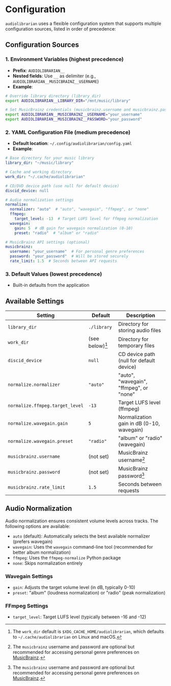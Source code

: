 # Configuration

`audiolibrarian` uses a flexible configuration system that supports multiple configuration sources,
listed in order of precedence:

## Configuration Sources

### 1. Environment Variables (highest precedence)

- **Prefix**: `AUDIOLIBRARIAN__`
- **Nested fields**: Use `__` as delimiter (e.g., `AUDIOLIBRARIAN__MUSICBRAINZ__USERNAME`)
- **Example**:

```bash
# Override library directory (library_dir)
export AUDIOLIBRARIAN__LIBRARY_DIR="/mnt/music/library"

# Set MusicBrainz credentials (musicbrainz.username and musicbrainz.password)
export AUDIOLIBRARIAN__MUSICBRAINZ__USERNAME="your_username"
export AUDIOLIBRARIAN__MUSICBRAINZ__PASSWORD="your_password"
```

### 2. YAML Configuration File (medium precedence)

- **Default location**: `~/.config/audiolibrarian/config.yaml`
- **Example**:

```yaml
# Base directory for your music library
library_dir: "~/music/library"

# Cache and working directory
work_dir: "~/.cache/audiolibrarian"

# CD/DVD device path (use null for default device)
discid_device: null

# Audio normalization settings
normalize:
  normalizer: "auto"  # "auto", "wavegain", "ffmpeg", or "none"
  ffmpeg:
    target_level: -13  # Target LUFS level for ffmpeg normalization
  wavegain:
    gain: 5  # dB gain for wavegain normalization (0-10)
    preset: "radio"  # "album" or "radio"

# MusicBrainz API settings (optional)
musicbrainz:
  username: "your_username"  # For personal genre preferences
  password: "your_password"  # Will be stored securely
  rate_limit: 1.5  # Seconds between API requests
```

### 3. Default Values (lowest precedence)

- Built-in defaults from the application

## Available Settings

| Setting                         | Default          | Description                               |
|---------------------------------|------------------|-------------------------------------------|
| `library_dir`                   | `./library`      | Directory for storing audio files         |
| `work_dir`                      | (see below)[^wd] | Directory for temporary files             |
| `discid_device`                 | `null`           | CD device path (null for default device)  |
| `normalize.normalizer`          | `"auto"`         | "auto", "wavegain", "ffmpeg", or "none"   |
| `normalize.ffmpeg.target_level` | `-13`            | Target LUFS level (ffmpeg)                |
| `normalize.wavegain.gain`       | `5`              | Normalization gain in dB (0-10, wavegain) |
| `normalize.wavegain.preset`     | `"radio"`        | "album" or "radio" (wavegain)             |
| `musicbrainz.username`          | (not set)        | MusicBrainz username[^mb]                 |
| `musicbrainz.password`          | (not set)        | MusicBrainz password[^mb]                 |
| `musicbrainz.rate_limit`        | `1.5`            | Seconds between requests                  |

[^wd]: The `work_dir` default is `$XDG_CACHE_HOME/audiolibrarian`, which defaults
  to `~/.cache/audiolibrarian` on Linux and macOS.

[^mb]: The `musicbrainz` username and password are optional but recommended for accessing personal genre
  preferences on [MusicBrainz](https://musicbrainz.org/).

## Audio Normalization

Audio normalization ensures consistent volume levels across tracks. The following options are available:

- `auto` (default): Automatically selects the best available normalizer (prefers wavegain)
- `wavegain`: Uses the `wavegain` command-line tool (recommended for better album normalization)
- `ffmpeg`: Uses the `ffmpeg-normalize` Python package
- `none`: Skips normalization entirely

### Wavegain Settings

- `gain`: Adjusts the target volume level (in dB, typically 0-10)
- `preset`: "album" (loudness normalization) or "radio" (peak normalization)

### FFmpeg Settings

- `target_level`: Target LUFS level (typically between -16 and -12)
